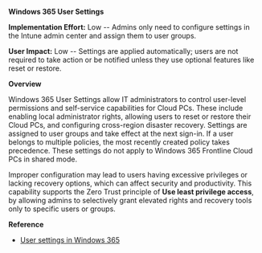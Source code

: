 **Windows 365 User Settings**

**Implementation Effort:** Low -- Admins only need to configure settings
in the Intune admin center and assign them to user groups.

**User Impact:** Low -- Settings are applied automatically; users are
not required to take action or be notified unless they use optional
features like reset or restore.

**Overview**

Windows 365 User Settings allow IT administrators to control user-level
permissions and self-service capabilities for Cloud PCs. These include
enabling local administrator rights, allowing users to reset or restore
their Cloud PCs, and configuring cross-region disaster recovery.
Settings are assigned to user groups and take effect at the next
sign-in. If a user belongs to multiple policies, the most recently
created policy takes precedence. These settings do not apply to Windows
365 Frontline Cloud PCs in shared mode.

Improper configuration may lead to users having excessive privileges or
lacking recovery options, which can affect security and productivity.
This capability supports the Zero Trust principle of **Use least
privilege access**, by allowing admins to selectively grant elevated
rights and recovery tools only to specific users or groups.

**Reference**

- [User settings in Windows
  365](https://learn.microsoft.com/en-us/windows-365/enterprise/assign-users-as-local-admin)
